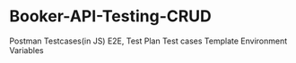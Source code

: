 # Booker-API-Testing-CRUD

Postman Testcases(in JS)
E2E, Test Plan
Test cases Template
Environment Variables
